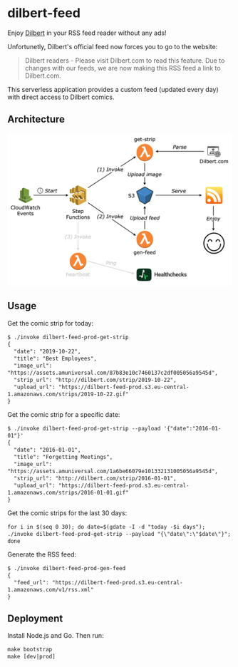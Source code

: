 # dilbert-feed

Enjoy [Dilbert](http://dilbert.com/) in your RSS feed reader without any ads!

Unfortunetly, Dilbert's official feed now forces you to go to the website:

> Dilbert readers - Please visit Dilbert.com to read this feature. Due to changes with our feeds, we are now making this RSS feed a link to Dilbert.com.

This serverless application provides a custom feed (updated every day) with direct access to Dilbert comics.

## Architecture

![](architecture.png)

## Usage

Get the comic strip for today:

```console
$ ./invoke dilbert-feed-prod-get-strip
{
  "date": "2019-10-22",
  "title": "Best Employees",
  "image_url": "https://assets.amuniversal.com/87b83e10c7460137c2df005056a9545d",
  "strip_url": "http://dilbert.com/strip/2019-10-22",
  "upload_url": "https://dilbert-feed-prod.s3.eu-central-1.amazonaws.com/strips/2019-10-22.gif"
}
```

Get the comic strip for a specific date:

```console
$ ./invoke dilbert-feed-prod-get-strip --payload '{"date":"2016-01-01"}'
{
  "date": "2016-01-01",
  "title": "Forgetting Meetings",
  "image_url": "https://assets.amuniversal.com/1a6be66079e101332131005056a9545d",
  "strip_url": "http://dilbert.com/strip/2016-01-01",
  "upload_url": "https://dilbert-feed-prod.s3.eu-central-1.amazonaws.com/strips/2016-01-01.gif"
}
```

Get the comic strips for the last 30 days:

```console
for i in $(seq 0 30); do date=$(gdate -I -d "today -$i days"); ./invoke dilbert-feed-prod-get-strip --payload "{\"date\":\"$date\"}"; done
```

Generate the RSS feed:

```console
$ ./invoke dilbert-feed-prod-gen-feed
{
  "feed_url": "https://dilbert-feed-prod.s3.eu-central-1.amazonaws.com/v1/rss.xml"
}
```

## Deployment

Install Node.js and Go. Then run:

```console
make bootstrap
make [dev|prod]
```
